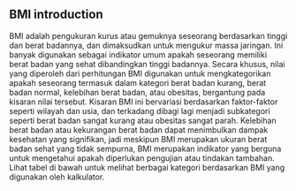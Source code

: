 ## BMI introduction

BMI adalah pengukuran kurus atau gemuknya seseorang berdasarkan tinggi dan berat badannya, dan dimaksudkan untuk mengukur massa jaringan. Ini banyak digunakan sebagai indikator umum apakah seseorang memiliki berat badan yang sehat dibandingkan tinggi badannya. Secara khusus, nilai yang diperoleh dari perhitungan BMI digunakan untuk mengkategorikan apakah seseorang termasuk dalam kategori berat badan kurang, berat badan normal, kelebihan berat badan, atau obesitas, bergantung pada kisaran nilai tersebut. Kisaran BMI ini bervariasi berdasarkan faktor-faktor seperti wilayah dan usia, dan terkadang dibagi lagi menjadi subkategori seperti berat badan sangat kurang atau obesitas sangat parah. Kelebihan berat badan atau kekurangan berat badan dapat menimbulkan dampak kesehatan yang signifikan, jadi meskipun BMI merupakan ukuran berat badan sehat yang tidak sempurna, BMI merupakan indikator yang berguna untuk mengetahui apakah diperlukan pengujian atau tindakan tambahan. Lihat tabel di bawah untuk melihat berbagai kategori berdasarkan BMI yang digunakan oleh kalkulator.